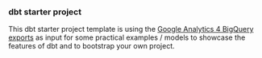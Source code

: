 
### dbt starter project

This dbt starter project template is using the [Google Analytics 4 BigQuery exports](https://support.google.com/analytics/answer/7029846?hl=en&ref_topic=9359001) as input for some practical examples / models to showcase the features of dbt and to bootstrap your own project. 

